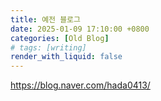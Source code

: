 ```yaml
---
title: 예전 블로그
date: 2025-01-09 17:10:00 +0800
categories: [Old Blog]
# tags: [writing]
render_with_liquid: false
---
```


<https://blog.naver.com/hada0413/>